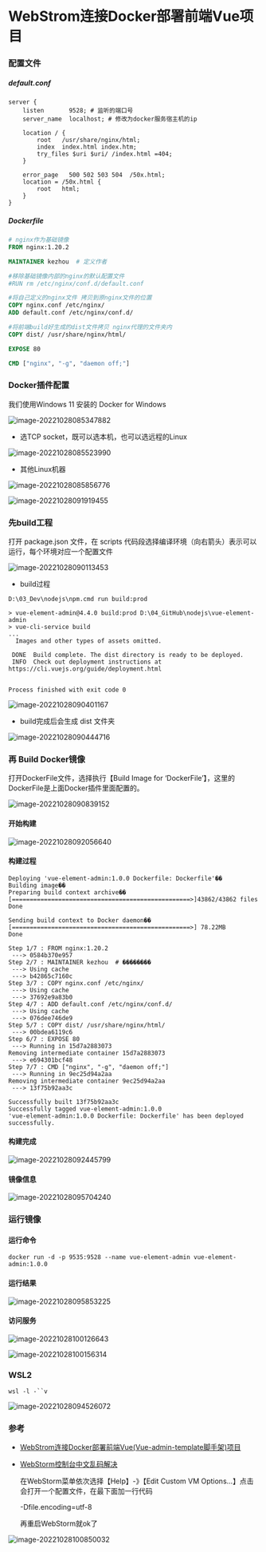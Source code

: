 # WebStrom连接Docker部署前端Vue项目



### 配置文件

##### default.conf

```nginx
server {
    listen       9528; # 监听的端口号
    server_name  localhost; # 修改为docker服务宿主机的ip

    location / {
        root   /usr/share/nginx/html;
        index  index.html index.htm;
        try_files $uri $uri/ /index.html =404;
    }

    error_page   500 502 503 504  /50x.html;
    location = /50x.html {
        root   html;
    }
}
```

##### Dockerfile

```dockerfile
# nginx作为基础镜像
FROM nginx:1.20.2

MAINTAINER kezhou  # 定义作者

#移除基础镜像内部的nginx的默认配置文件
#RUN rm /etc/nginx/conf.d/default.conf

#将自己定义的nginx文件 拷贝到原nginx文件的位置
COPY nginx.conf /etc/nginx/
ADD default.conf /etc/nginx/conf.d/

#将前端build好生成的dist文件拷贝 nginx代理的文件夹内
COPY dist/ /usr/share/nginx/html/

EXPOSE 80

CMD ["nginx", "-g", "daemon off;"]
```

### Docker插件配置

我们使用Windows 11 安装的 Docker for Windows

 ![image-20221028085347882](https://raw.githubusercontent.com/CoderDream/vue-element-admin/main/assets/image-20221028085316784.png)

* 选TCP socket，既可以选本机，也可以选远程的Linux

 ![image-20221028085523990](https://raw.githubusercontent.com/CoderDream/vue-element-admin/main/assets/image-20221028085523990.png)

* 其他Linux机器

 ![image-20221028085856776](https://raw.githubusercontent.com/CoderDream/vue-element-admin/main/assets/image-20221028085856776.png)



 ![image-20221028091919455](https://raw.githubusercontent.com/CoderDream/vue-element-admin/main/assets/image-20221028085235753.png)



### 先build工程

打开 package.json 文件，在 scripts 代码段选择编译环境（向右箭头）表示可以运行，每个环境对应一个配置文件

 ![image-20221028090113453](https://raw.githubusercontent.com/CoderDream/vue-element-admin/main/assets/image-20221028090113453.png)

* build过程

```
D:\03_Dev\nodejs\npm.cmd run build:prod

> vue-element-admin@4.4.0 build:prod D:\04_GitHub\nodejs\vue-element-admin
> vue-cli-service build
...
  Images and other types of assets omitted.

 DONE  Build complete. The dist directory is ready to be deployed.
 INFO  Check out deployment instructions at https://cli.vuejs.org/guide/deployment.html


Process finished with exit code 0
```

 ![image-20221028090401167](https://raw.githubusercontent.com/CoderDream/vue-element-admin/main/assets/image-20221028090401167.png)

* build完成后会生成 dist 文件夹

 ![image-20221028090444716](https://raw.githubusercontent.com/CoderDream/vue-element-admin/main/assets/image-20221028090444716.png)

### 再 Build Docker镜像

打开DockerFile文件，选择执行【Build Image for ‘DockerFile’】，这里的 DockerFile是上面Docker插件里面配置的。

 ![image-20221028090839152](https://raw.githubusercontent.com/CoderDream/vue-element-admin/main/assets/image-20221028090839152.png)

#### 开始构建

 ![image-20221028092056640](https://raw.githubusercontent.com/CoderDream/vue-element-admin/main/assets/image-20221028091314918.png)

#### 构建过程

```
Deploying 'vue-element-admin:1.0.0 Dockerfile: Dockerfile'��
Building image��
Preparing build context archive��
[==================================================>]43862/43862 files
Done

Sending build context to Docker daemon��
[==================================================>] 78.22MB
Done

Step 1/7 : FROM nginx:1.20.2
 ---> 0584b370e957
Step 2/7 : MAINTAINER kezhou  # ��������
 ---> Using cache
 ---> b42865c7160c
Step 3/7 : COPY nginx.conf /etc/nginx/
 ---> Using cache
 ---> 37692e9a83b0
Step 4/7 : ADD default.conf /etc/nginx/conf.d/
 ---> Using cache
 ---> 076dee746de9
Step 5/7 : COPY dist/ /usr/share/nginx/html/
 ---> 00bdea6119c6
Step 6/7 : EXPOSE 80
 ---> Running in 15d7a2883073
Removing intermediate container 15d7a2883073
 ---> e694301bcf48
Step 7/7 : CMD ["nginx", "-g", "daemon off;"]
 ---> Running in 9ec25d94a2aa
Removing intermediate container 9ec25d94a2aa
 ---> 13f75b92aa3c

Successfully built 13f75b92aa3c
Successfully tagged vue-element-admin:1.0.0
'vue-element-admin:1.0.0 Dockerfile: Dockerfile' has been deployed successfully.
```

#### 构建完成

 ![image-20221028092445799](https://raw.githubusercontent.com/CoderDream/vue-element-admin/main/assets/image-20221028092445799.png)

#### 镜像信息

 ![image-20221028095704240](https://raw.githubusercontent.com/CoderDream/vue-element-admin/main/assets/image-20221028095704240.png)

### 运行镜像

#### 运行命令

```
docker run -d -p 9535:9528 --name vue-element-admin vue-element-admin:1.0.0
```

#### 运行结果

 ![image-20221028095853225](https://raw.githubusercontent.com/CoderDream/vue-element-admin/main/assets/image-20221028095853225.png)

#### 访问服务

 ![image-20221028100126643](https://raw.githubusercontent.com/CoderDream/vue-element-admin/main/assets/image-20221028100126643.png)



 ![image-20221028100156314](https://raw.githubusercontent.com/CoderDream/vue-element-admin/main/assets/image-20221028100156314.png)



### WSL2

```
wsl -l -``v
```



 ![image-20221028094526072](https://raw.githubusercontent.com/CoderDream/vue-element-admin/main/assets/image-20221028094526072.png)



### 参考

* [WebStrom连接Docker部署前端Vue(Vue-admin-template脚手架)项目](https://blog.csdn.net/weixin_43562415/article/details/120128792)

* [WebStorm控制台中文乱码解决](https://blog.csdn.net/qq_47452289/article/details/118676221)

  在WebStorm菜单依次选择【Help】-》【Edit Custom VM Options...】点击会打开一个配置文件，在最下面加一行代码 

  -Dfile.encoding=utf-8

  再重启WebStorm就ok了

 ![image-20221028100850032](https://raw.githubusercontent.com/CoderDream/vue-element-admin/main/assets/image-20221028100850032.png)
